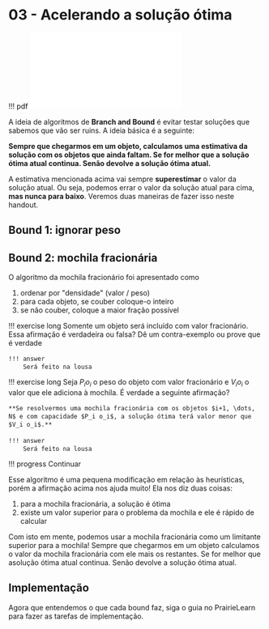 # 03 - Acelerando a solução ótima

!!! pdf
    ![](slides-branch-bound.pdf)

A ideia de algoritmos de **Branch and Bound** é evitar testar soluções que sabemos que vão ser ruins. A ideia básica é a seguinte:

**Sempre que chegarmos em um objeto, calculamos uma estimativa da solução com os objetos que ainda faltam. Se for melhor que a solução ótima atual continua. Senão devolve a solução ótima atual.**

A estimativa mencionada acima vai sempre **superestimar** o valor da solução atual. Ou seja, podemos errar o valor da solução atual para cima, **mas nunca para baixo**. Veremos duas maneiras de fazer isso neste handout.

## Bound 1: ignorar peso



## Bound 2: mochila fracionária

O algoritmo da mochila fracionário foi apresentado como

1. ordenar por "densidade" (valor / peso)
2. para cada objeto, se couber coloque-o inteiro
3. se não couber, coloque a maior fração possível


!!! exercise long
    Somente um objeto será incluído com valor fracionário. Essa afirmação é verdadeira ou falsa? Dê um contra-exemplo ou prove que é verdade

    !!! answer
        Será feito na lousa


!!! exercise long
    Seja $P_i o_i$ o peso do objeto com valor fracionário e $V_i o_i$ o valor que ele adiciona à mochila. É verdade a seguinte afirmação?

    **Se resolvermos uma mochila fracionária com os objetos $i+1, \dots, N$ e com capacidade $P_i o_i$, a solução ótima terá valor menor que $V_i o_i$.**

    !!! answer
        Será feito na lousa

!!! progress
    Continuar

Esse algoritmo é uma pequena modificação em relação às heurísticas, porém a afirmação acima nos ajuda muito! Ela nos diz duas coisas:

1. para a mochila fracionária, a solução é ótima
2. existe um valor superior para o problema da mochila e ele é rápido de calcular

Com isto em mente, podemos usar a mochila fracionária como um limitante superior para a mochila! Sempre que chegarmos em um objeto calculamos o valor da mochila fracionária com ele mais os restantes. Se for melhor que asolução ótima atual continua. Senão devolve a solução ótima atual. 

## Implementação 

Agora que entendemos o que cada bound faz, siga o guia no PrairieLearn para fazer as tarefas de implementação.
